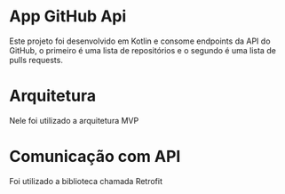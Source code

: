 # App GitHub Api

Este projeto foi desenvolvido em Kotlin e consome endpoints da API do GitHub, o primeiro
é uma lista de repositórios e o segundo é uma lista de pulls requests.

# Arquitetura

Nele foi utilizado a arquitetura MVP

# Comunicação com API

Foi utilizado a biblioteca chamada Retrofit
